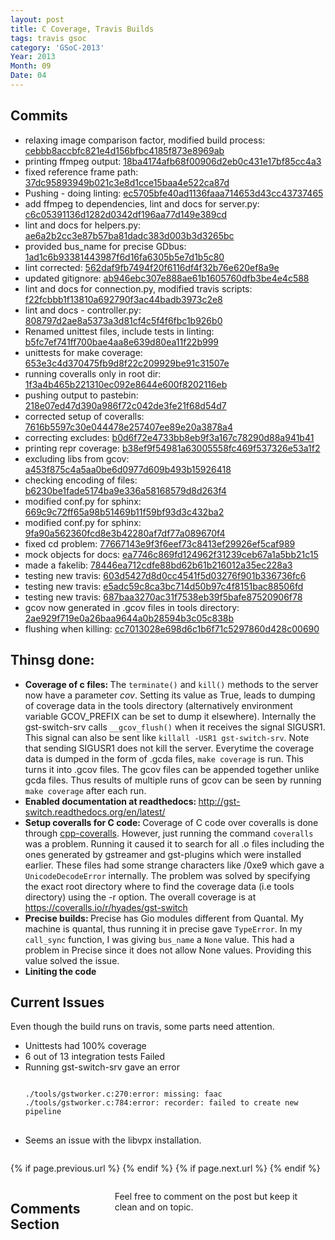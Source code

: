 ```yaml
---
layout: post
title: C Coverage, Travis Builds
tags: travis gsoc
category: 'GSoC-2013'
Year: 2013
Month: 09
Date: 04
---
```

<h2>Commits</h2>
<p>
	<ul>
<li>relaxing image comparison factor, modified build process: <a href="https://github.com/hyades/gst-switch/commit/cebbb8accbfc821e4d156bfbc4185f873e8969ab">cebbb8accbfc821e4d156bfbc4185f873e8969ab</a></li>
<li>printing ffmpeg output: <a href="https://github.com/hyades/gst-switch/commit/18ba4174afb68f00906d2eb0c431e17bf85cc4a3">18ba4174afb68f00906d2eb0c431e17bf85cc4a3</a></li>
<li>fixed reference frame path: <a href="https://github.com/hyades/gst-switch/commit/37dc95893949b021c3e8d1cce15baa4e522ca87d">37dc95893949b021c3e8d1cce15baa4e522ca87d</a></li>
<li>Pushing - doing linting: <a href="https://github.com/hyades/gst-switch/commit/ec5705bfe40ad1136faaa714653d43cc43737465">ec5705bfe40ad1136faaa714653d43cc43737465</a></li>
<li>add ffmpeg to dependencies, lint and docs for server.py: <a href="https://github.com/hyades/gst-switch/commit/c6c05391136d1282d0342df196aa77d149e389cd">c6c05391136d1282d0342df196aa77d149e389cd</a></li>
<li>lint and docs for helpers.py: <a href="https://github.com/hyades/gst-switch/commit/ae6a2b2cc3e87b57ba81dadc383d003b3d3265bc">ae6a2b2cc3e87b57ba81dadc383d003b3d3265bc</a></li>
<li>provided bus_name for precise GDbus: <a href="https://github.com/hyades/gst-switch/commit/1ad1c6b93381443987f6d16fa6305b5e7d1b5c80">1ad1c6b93381443987f6d16fa6305b5e7d1b5c80</a></li>
<li>lint corrected: <a href="https://github.com/hyades/gst-switch/commit/562daf9fb7494f20f6116df4f32b76e620ef8a9e">562daf9fb7494f20f6116df4f32b76e620ef8a9e</a></li>
<li>updated gitignore: <a href="https://github.com/hyades/gst-switch/commit/ab946ebc307e888ae61b1605760dfb3be4e4c588">ab946ebc307e888ae61b1605760dfb3be4e4c588</a></li>
<li>lint and docs for connection.py, modified travis scripts: <a href="https://github.com/hyades/gst-switch/commit/f22fcbbb1f13810a692790f3ac44badb3973c2e8">f22fcbbb1f13810a692790f3ac44badb3973c2e8</a></li>
<li>lint and docs - controller.py: <a href="https://github.com/hyades/gst-switch/commit/808797d2ae8a5373a3d81cf4c5f4f6fbc1b926b0">808797d2ae8a5373a3d81cf4c5f4f6fbc1b926b0</a></li>
<li>Renamed unittest files, include tests in linting: <a href="https://github.com/hyades/gst-switch/commit/b5fc7ef741ff700bae4aa8e639d80ea11f22b999">b5fc7ef741ff700bae4aa8e639d80ea11f22b999</a></li>
<li>unittests for make coverage: <a href="https://github.com/hyades/gst-switch/commit/653e3c4d370475fb9d8f22c209929be91c31507e">653e3c4d370475fb9d8f22c209929be91c31507e</a></li>
<li>running coveralls only in root dir: <a href="https://github.com/hyades/gst-switch/commit/1f3a4b465b221310ec092e8644e600f8202116eb">1f3a4b465b221310ec092e8644e600f8202116eb</a></li>
<li>pushing output to pastebin: <a href="https://github.com/hyades/gst-switch/commit/218e07ed47d390a986f72c042de3fe21f68d54d7">218e07ed47d390a986f72c042de3fe21f68d54d7</a></li>
<li>corrected setup of coveralls: <a href="https://github.com/hyades/gst-switch/commit/7616b5597c30e044478e257407ee89e20a3878a4">7616b5597c30e044478e257407ee89e20a3878a4</a></li>
<li>correcting excludes: <a href="https://github.com/hyades/gst-switch/commit/b0d6f72e4733bb8eb9f3a167c78290d88a941b41">b0d6f72e4733bb8eb9f3a167c78290d88a941b41</a></li>
<li>printing repr coverage: <a href="https://github.com/hyades/gst-switch/commit/b38ef9f54981a63005558fc469f537326e53a1f2">b38ef9f54981a63005558fc469f537326e53a1f2</a></li>
<li>excluding libs from gcov: <a href="https://github.com/hyades/gst-switch/commit/a453f875c4a5aa0be6d0977d609b493b15926418">a453f875c4a5aa0be6d0977d609b493b15926418</a></li>
<li>checking encoding of files: <a href="https://github.com/hyades/gst-switch/commit/b6230be1fade5174ba9e336a58168579d8d263f4">b6230be1fade5174ba9e336a58168579d8d263f4</a></li>
<li>modified conf.py for sphinx: <a href="https://github.com/hyades/gst-switch/commit/669c9c72ff65a98b51469b11f59bf93d3c432ba2">669c9c72ff65a98b51469b11f59bf93d3c432ba2</a></li>
<li>modified conf.py for sphinx: <a href="https://github.com/hyades/gst-switch/commit/9fa90a562360fcd8e3b42280af7df77a089670f4">9fa90a562360fcd8e3b42280af7df77a089670f4</a></li>
<li>fixed cd problem: <a href="https://github.com/hyades/gst-switch/commit/77667143e9f3f6eef73c8413ef29926ef5caf989">77667143e9f3f6eef73c8413ef29926ef5caf989</a></li>
<li>mock objects for docs: <a href="https://github.com/hyades/gst-switch/commit/ea7746c869fd124962f31239ceb67a1a5bb21c15">ea7746c869fd124962f31239ceb67a1a5bb21c15</a></li>
<li>made a fakelib: <a href="https://github.com/hyades/gst-switch/commit/78446ea712cdfe88bd62b61b216012a35ec228a3">78446ea712cdfe88bd62b61b216012a35ec228a3</a></li>
<li>testing new travis: <a href="https://github.com/hyades/gst-switch/commit/603d5427d8d0cc4541f5d03276f901b336736fc6">603d5427d8d0cc4541f5d03276f901b336736fc6</a></li>
<li>testing new travis: <a href="https://github.com/hyades/gst-switch/commit/e5adc59c8ca3bc714d50b97c4f8151bac88506fd">e5adc59c8ca3bc714d50b97c4f8151bac88506fd</a></li>
<li>testing new travis: <a href="https://github.com/hyades/gst-switch/commit/687baa3270ac31f7538eb39f5bafe87520906f78">687baa3270ac31f7538eb39f5bafe87520906f78</a></li>
<li>gcov now generated in .gcov files in tools directory: <a href="https://github.com/hyades/gst-switch/commit/2ae929f719e0a26baa9644a0b28594b3c05c838b">2ae929f719e0a26baa9644a0b28594b3c05c838b</a></li>
<li>flushing when killing: <a href="https://github.com/hyades/gst-switch/commit/cc7013028e698d6c1b6f71c5297860d428c00690">cc7013028e698d6c1b6f71c5297860d428c00690</a></li>
</ul>

</p>


<h2>Thinsg done:</h2>
<p>
	<ul>
		<li>
			<b>Coverage of c files: </b>The <code>terminate()</code> and <code>kill()</code> methods to the server now have a parameter <i>cov</i>. Setting its value as True, leads to dumping of coverage data in the tools directory (alternatively environment variable GCOV_PREFIX can be set to dump it elsewhere). Internally the gst-switch-srv calls <code>__gcov_flush()</code> when it receives the signal SIGUSR1. This signal can also be sent like <code>killall -USR1 gst-switch-srv</code>. Note that sending SIGUSR1 does not kill the server. Everytime the coverage data is dumped in the form of .gcda files, <code>make coverage</code> is run. This turns it into .gcov files. The gcov files can be appended together unlike gcda files. Thus results of multiple runs of gcov can be seen by running <code>make coverage</code> after each run.
		</li>
		<li>
			<b>Enabled documentation at readthedocs: </b> <a href="http://gst-switch.readthedocs.org/en/latest/">http://gst-switch.readthedocs.org/en/latest/</a>
		</li>
		<li>
			<b>Setup coveralls for C code: </b> Coverage of C code over coveralls is done through <a href="https://github.com/eddyxu/cpp-coveralls">cpp-coveralls</a>. However, just running the command <code>coveralls</code> was a problem. Running it caused it to search for all .o files including the ones generated by gstreamer and gst-plugins which were installed earlier. These files had some strange characters like /0xe9 which gave a <code>UnicodeDecodeError</code> internally. The problem was solved by specifying the exact root directory where to find the coverage data (i.e tools directory) using the -r option. The overall coverage is at <a href="https://coveralls.io/r/hyades/gst-switch">https://coveralls.io/r/hyades/gst-switch</a>
		</li>
		<li>
			<b>Precise builds: </b>Precise has Gio modules different from Quantal. My machine is quantal, thus running it in precise gave <code>TypeError</code>. In my <code>call_sync</code> function, I was giving <code>bus_name</code> a <code>None</code> value. This had a problem in Precise since it does not allow None values. Providing this value solved the issue.
		</li>
		<li>
			<b>Liniting the code</b>
		</li>
	</ul>
</p>

<h2>Current Issues</h2>
<p>Even though the build runs on travis, some parts need attention.</p>
<p>
	<ul>
		<li>Unittests had 100% coverage</li>
		<li>6 out of 13 integration tests Failed</li>
		<li>
			Running gst-switch-srv gave an error
<pre>
<code>
./tools/gstworker.c:270:error: missing: faac
./tools/gstworker.c:784:error: recorder: failed to create new pipeline
</code>
</pre>
		</li>
		<li>Seems an issue with the libvpx installation.</li>
	</ul>
</p>

<div class="row">	
	<div class="span9 column">
			<p class="pull-right">{% if page.previous.url %} <a href="{{page.previous.url}}" title="Previous Post: {{page.previous.title}}"><i class="icon-chevron-left"></i></a> 	{% endif %}   {% if page.next.url %} 	<a href="{{page.next.url}}" title="Next Post: {{page.next.title}}"><i class="icon-chevron-right"></i></a> 	{% endif %} </p>  
	</div>

</div>

<div class="row">	
    <div class="span9 columns">    
		<h2>Comments Section</h2>
	    <p>Feel free to comment on the post but keep it clean and on topic.</p>	
		<div id="disqus_thread"></div>
		<script type="text/javascript">
			/* * * CONFIGURATION VARIABLES: EDIT BEFORE PASTING INTO YOUR WEBPAGE * * */
			var disqus_shortname = 'aayushahuja'; // required: replace example with your forum shortname
			
			
			/* * * DON'T EDIT BELOW THIS LINE * * */
			(function() {
				var dsq = document.createElement('script'); dsq.type = 'text/javascript'; dsq.async = true;
				dsq.src = 'http://' + disqus_shortname + '.disqus.com/embed.js';
				(document.getElementsByTagName('head')[0] || document.getElementsByTagName('body')[0]).appendChild(dsq);
			})();
		</script>
		<noscript>Please enable JavaScript to view the <a href="http://disqus.com/?ref_noscript">comments powered by Disqus.</a></noscript>
		<a href="http://disqus.com" class="dsq-brlink">blog comments powered by <span class="logo-disqus">Disqus</span></a>
	</div>
</div>

<!-- Twitter -->
<script>!function(d,s,id){var js,fjs=d.getElementsByTagName(s)[0];if(!d.getElementById(id)){js=d.createElement(s);js.id=id;js.src="//platform.twitter.com/widgets.js";fjs.parentNode.insertBefore(js,fjs);}}(document,"script","twitter-wjs");</script>

<!-- Google + -->
<script type="text/javascript">
  (function() {
    var po = document.createElement('script'); po.type = 'text/javascript'; po.async = true;
    po.src = 'https://apis.google.com/js/plusone.js';
    var s = document.getElementsByTagName('script')[0]; s.parentNode.insertBefore(po, s);
  })();
</script>
<!-- Written by hyades -->

